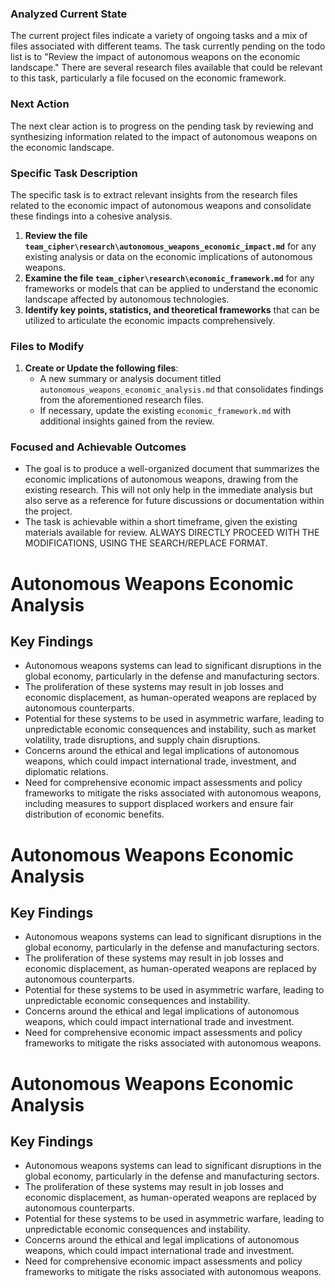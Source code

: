### Analyzed Current State
The current project files indicate a variety of ongoing tasks and a mix of files associated with different teams. The task currently pending on the todo list is to "Review the impact of autonomous weapons on the economic landscape." There are several research files available that could be relevant to this task, particularly a file focused on the economic framework.

### Next Action
The next clear action is to progress on the pending task by reviewing and synthesizing information related to the impact of autonomous weapons on the economic landscape.

### Specific Task Description
The specific task is to extract relevant insights from the research files related to the economic impact of autonomous weapons and consolidate these findings into a cohesive analysis.

1. **Review the file `team_cipher\research\autonomous_weapons_economic_impact.md`** for any existing analysis or data on the economic implications of autonomous weapons.
2. **Examine the file `team_cipher\research\economic_framework.md`** for any frameworks or models that can be applied to understand the economic landscape affected by autonomous technologies.
3. **Identify key points, statistics, and theoretical frameworks** that can be utilized to articulate the economic impacts comprehensively.

### Files to Modify
1. **Create or Update the following files**:
   - A new summary or analysis document titled `autonomous_weapons_economic_analysis.md` that consolidates findings from the aforementioned research files.
   - If necessary, update the existing `economic_framework.md` with additional insights gained from the review.

### Focused and Achievable Outcomes
- The goal is to produce a well-organized document that summarizes the economic implications of autonomous weapons, drawing from the existing research. This will not only help in the immediate analysis but also serve as a reference for future discussions or documentation within the project.
- The task is achievable within a short timeframe, given the existing materials available for review. ALWAYS DIRECTLY PROCEED WITH THE MODIFICATIONS, USING THE SEARCH/REPLACE FORMAT.
# Autonomous Weapons Economic Analysis

## Key Findings
- Autonomous weapons systems can lead to significant disruptions in the global economy, particularly in the defense and manufacturing sectors.
- The proliferation of these systems may result in job losses and economic displacement, as human-operated weapons are replaced by autonomous counterparts.
- Potential for these systems to be used in asymmetric warfare, leading to unpredictable economic consequences and instability, such as market volatility, trade disruptions, and supply chain disruptions.
- Concerns around the ethical and legal implications of autonomous weapons, which could impact international trade, investment, and diplomatic relations.
- Need for comprehensive economic impact assessments and policy frameworks to mitigate the risks associated with autonomous weapons, including measures to support displaced workers and ensure fair distribution of economic benefits.
# Autonomous Weapons Economic Analysis

## Key Findings
- Autonomous weapons systems can lead to significant disruptions in the global economy, particularly in the defense and manufacturing sectors.
- The proliferation of these systems may result in job losses and economic displacement, as human-operated weapons are replaced by autonomous counterparts.
- Potential for these systems to be used in asymmetric warfare, leading to unpredictable economic consequences and instability.
- Concerns around the ethical and legal implications of autonomous weapons, which could impact international trade and investment.
- Need for comprehensive economic impact assessments and policy frameworks to mitigate the risks associated with autonomous weapons.
# Autonomous Weapons Economic Analysis

## Key Findings
- Autonomous weapons systems can lead to significant disruptions in the global economy, particularly in the defense and manufacturing sectors.
- The proliferation of these systems may result in job losses and economic displacement, as human-operated weapons are replaced by autonomous counterparts.
- Potential for these systems to be used in asymmetric warfare, leading to unpredictable economic consequences and instability.
- Concerns around the ethical and legal implications of autonomous weapons, which could impact international trade and investment.
- Need for comprehensive economic impact assessments and policy frameworks to mitigate the risks associated with autonomous weapons.
